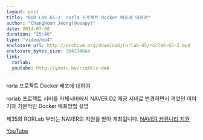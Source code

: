 ```yaml
---
layout: post
title: "ROR Lab 65-2: rorla 프로젝트 Docker 배포에 대하여"
author: "ChangHoon Jeong(@seapy)"
date: 2014-07-08
duration: "25:48"
type: "video/mp4"
enclosure_url: http://archive.org/download/rorlab-65/rorlab-65-2.mp4
enclosure_bytes_size: 304134664
link:
  rorlab: 
  youtube: http://youtu.be/riqtKlc-qWA
---
```


<p>rorla 프로젝트 Docker 배포에 대하여</p>

<p>rorlab 프로젝트 서버를 자체서버에서 NAVER D2 제공 서버로 변경하면서 겪었던 이야기와 기본적인 Docker 배포방법 설명</p>

<p>제35회 RORLab 부터는 NAVER의 지원을 받아 개최됩니다. <a href="http://developer.naver.com/wiki/pages/Community">NAVER 커뮤니티 지원</a></p>

<div class="btn-group">
  <a class="btn btn-default btn-xs" href="{{ page.link.youtube }}">YouTube</a>
</div>